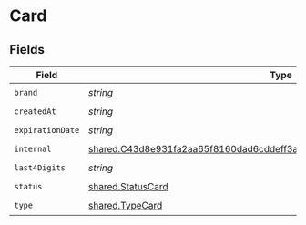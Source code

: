 # Card


## Fields

| Field                                                                                                                                                                     | Type                                                                                                                                                                      | Required                                                                                                                                                                  | Description                                                                                                                                                               |
| ------------------------------------------------------------------------------------------------------------------------------------------------------------------------- | ------------------------------------------------------------------------------------------------------------------------------------------------------------------------- | ------------------------------------------------------------------------------------------------------------------------------------------------------------------------- | ------------------------------------------------------------------------------------------------------------------------------------------------------------------------- |
| `brand`                                                                                                                                                                   | *string*                                                                                                                                                                  | :heavy_check_mark:                                                                                                                                                        | N/A                                                                                                                                                                       |
| `createdAt`                                                                                                                                                               | *string*                                                                                                                                                                  | :heavy_check_mark:                                                                                                                                                        | N/A                                                                                                                                                                       |
| `expirationDate`                                                                                                                                                          | *string*                                                                                                                                                                  | :heavy_check_mark:                                                                                                                                                        | N/A                                                                                                                                                                       |
| `internal`                                                                                                                                                                | [shared.C43d8e931fa2aa65f8160dad6cddeff3ae5f333e9b96d96dc85708e786c6a875](../../../sdk/models/shared/c43d8e931fa2aa65f8160dad6cddeff3ae5f333e9b96d96dc85708e786c6a875.md) | :heavy_check_mark:                                                                                                                                                        | N/A                                                                                                                                                                       |
| `last4Digits`                                                                                                                                                             | *string*                                                                                                                                                                  | :heavy_check_mark:                                                                                                                                                        | N/A                                                                                                                                                                       |
| `status`                                                                                                                                                                  | [shared.StatusCard](../../../sdk/models/shared/statuscard.md)                                                                                                             | :heavy_check_mark:                                                                                                                                                        | N/A                                                                                                                                                                       |
| `type`                                                                                                                                                                    | [shared.TypeCard](../../../sdk/models/shared/typecard.md)                                                                                                                 | :heavy_check_mark:                                                                                                                                                        | N/A                                                                                                                                                                       |
